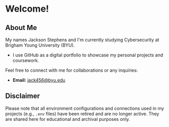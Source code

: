 # Welcome!

## About Me
My names Jackson Stephens and I'm currently studying Cybersecurity at Brigham Young University (BYU). 
- I use GitHub as a digital portfolio to showcase my personal projects and coursework. 

Feel free to connect with me for collaborations or any inquiries:
- **Email:** jack456@byu.edu

## Disclaimer
Please note that all environment configurations and connections used in my projects (e.g., `.env` files) have been retired and are no longer active. They are shared here for educational and archival purposes only.
